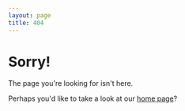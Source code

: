 ```yaml
---
layout: page
title: 404
---
```


<h1>Sorry!</h1>
<p>The page you're looking for isn't here.</p>
<p>Perhaps you'd like to take a look at our <a href="/">home page</a>?</p>